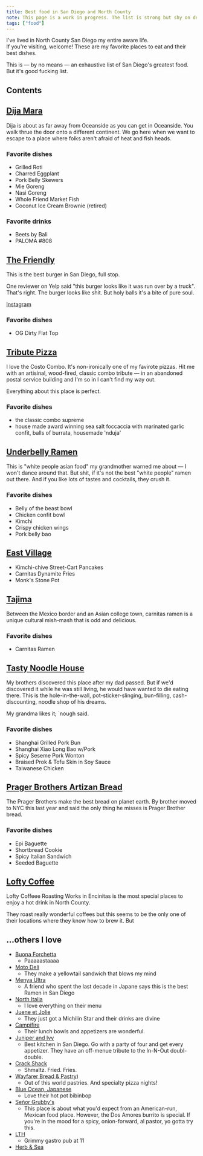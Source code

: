 ```yaml
---
title: Best food in San Diego and North County
note: This page is a work in progress. The list is strong but shy on details.
tags: ["food"]
---
```


I've lived in North County San Diego my entire aware life.  
If you're visiting, welcome! These are my favorite places to eat and their best dishes.

This is — by no means — an exhaustive list of San Diego's greatest food. But it's good fucking list.

## Contents

## [Dija Mara](https://dijamara.com)

Dija is about as far away from Oceanside as you can get in Oceanside. You walk thrue the door onto a different continent. We go here when we want to escape to a place where folks aren't afraid of heat and fish heads.

### Favorite dishes

- Grilled Roti
- Charred Eggplant
- Pork Belly Skewers
- Mie Goreng
- Nasi Goreng
- Whole Friend Market Fish
- Coconut Ice Cream Brownie (retired)

### Favorite drinks

- Beets by Bali
- PALOMA #808

## [The Friendly](https://www.instagram.com/thefriendlysd/)

This is the best burger in San Diego, full stop.

One reviewer on Yelp said "this burger looks like it was run over by a truck". That's right. The burger looks like shit. But holy balls it's a bite of pure soul.

[Instagram](https://www.instagram.com/thefriendlysd/)

### Favorite dishes

- OG Dirty Flat Top

## [Tribute Pizza](https://www.tributepizza.com)

I love the Costo Combo. It's non-ironically one of my favirote pizzas. Hit me with an artisinal, wood-fired, classic combo tribute — in an abandoned postal service building and I'm so in I can't find my way out.

Everything about this place is perfect.

### Favorite dishes

- the classic combo supreme
- house made award winning sea salt foccaccia with marinated garlic confit, balls of burrata, housemade 'nduja'

## [Underbelly Ramen](https://godblessunderbelly.com)

This is "white people asian food" my grandmother warned me about — I won't dance around that. But shit, if it's not the best "white people" ramen out there. And if you like lots of tastes and cocktails, they crush it.

### Favorite dishes

- Belly of the beast bowl
- Chicken confit bowl
- Kimchi
- Crispy chicken wings
- Pork belly bao

## [East Village](https://dineeastvillage.com)

- Kimchi-chive Street-Cart Pancakes
- Carnitas Dynamite Fries
- Monk's Stone Pot

## [Tajima](https://tajimasandiego.com/tajima-convoy/)

Between the Mexico border and an Asian college town, carnitas ramen is a unique cultural mish-mash that is odd and delicious.

### Favorite dishes

- Carnitas Ramen

## [Tasty Noodle House](https://www.tastynoodlehouse.us/san-diego)

My brothers discovered this place after my dad passed. But if we'd discovered it while he was still living, he would have wanted to die eating there. This is the hole-in-the-wall, pot-sticker-slinging, bun-filling, cash-discounting, noodle shop of his dreams.

My grandma likes it; `nough said.

### Favorite dishes

- Shanghai Grilled Pork Bun
- Shanghai Xiao Long Bao w/Pork
- Spicy Seseme Pork Wonton
- Braised Prok & Tofu Skin in Soy Sauce
- Taiwanese Chicken

## [Prager Brothers Artizan Bread](https://www.pragerbrothers.com/)

The Prager Brothers make the best bread on planet earth. By brother moved to NYC this last year and said the only thing he misses is Prager Brother bread.

### Favorite dishes

- Epi Baguette
- Shortbread Cookie
- Spicy Italian Sandwich
- Seeded Baguette

## [Lofty Coffee](https://loftycoffee.com/pages/roasting-works)

Lofty Coffeee Roasting Works in Encinitas is the most special places to enjoy a hot drink in North County.

They roast really wonderful coffees but this seems to be the only one of their locations where they know how to brew it. But

## …others I love

- [Buona Forchetta](https://buonaforchettasd.com)
  - Paaaaastaaaa
- [Moto Deli](https://www.motodeli.com)
  - They make a yellowtail sandwich that blows my mind
- [Menya Ultra](http://menya-ultra.com)
  - A friend who spent the last decade in Japane says this is the best Ramen in San Diego
- [North Italia](https://www.northitalia.com)
  - I love everything on their menu
- [Juene et Jolie](https://www.jeune-jolie.com)
  - They just got a Michilin Star and their drinks are divine
- [Campifire](https://www.thisiscampfire.com)
  - Their lunch bowls and appetizers are wonderful.
- [Juniper and Ivy](https://www.juniperandivy.com)
  - Best kitchen in San Diego. Go with a party of four and get every appetizer. They have an off-menue tribute to the In-N-Out doubl-double.
- [Crack Shack](https://www.crackshack.com)
  - Shmaltz. Fried. Fries.
- [Wayfarer Bread & Pastry](https://www.wayfarerbread.com/))
  - Out of this world pastries. And specialty pizza nights!
- [Blue Ocean, Japanese](https://www.blueoceansushibar.com)
  - Love their hot pot bibinbop
- [Señor Grubby's](https://eatgrubbys.com)
  - This place is about what you'd expect from an American-run, Mexican food place. However, the Dos Amores burrito is special. If you're in the mood for a spicy, onion-forward, al pastor, yo gotta try this.
- [LTH](https://www.localtaphouse.com)
  - Grimmy gastro pub at 11
- [Herb & Sea](https://www.herbandsea.com)

